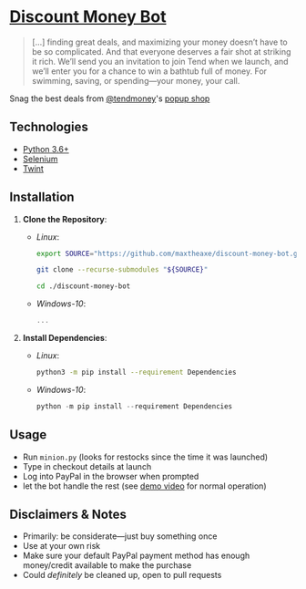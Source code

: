 # [Discount Money Bot](https://github.com/maxtheaxe/discount-money-bot.git) # 

> [...] finding great deals, and maximizing your money doesn’t have to be so complicated. And that 
> everyone deserves a fair shot at striking it rich. We’ll send you an invitation to join Tend when 
> we launch, and we’ll enter you for a chance to win a bathtub full of money. For swimming, saving, 
> or spending—your money, your call. 

Snag the best deals from [@tendmoney](https://twitter.com/tendmoney)'s [popup shop](https://discountmoneystore.com/)

## Technologies ##

- [Python 3.6+](https://www.python.org/downloads/)
- [Selenium](https://selenium-python.readthedocs.io)
- [Twint](https://pypi.org/project/twint/)

## Installation ##

1. **Clone the Repository**:
    - *Linux*: 
        ```bash
        export SOURCE="https://github.com/maxtheaxe/discount-money-bot.git"
       
        git clone --recurse-submodules "${SOURCE}"
       
        cd ./discount-money-bot
        ```
    - *Windows-10*:
        ```powershell
        ...
        ```

1. **Install Dependencies**:
    - *Linux*:
        ```bash
        python3 -m pip install --requirement Dependencies
        ```
    - *Windows-10*:
        ```powershell
        python -m pip install --requirement Dependencies
        ```

## Usage
* Run `minion.py` (looks for restocks since the time it was launched)
* Type in checkout details at launch
* Log into PayPal in the browser when prompted
* let the bot handle the rest (see [demo video](https://youtu.be/YHFMMb7r71c) for normal operation)

## Disclaimers & Notes
* Primarily: be considerate⁠—just buy something once
* Use at your own risk
* Make sure your default PayPal payment method has enough money/credit available to make the purchase
* Could _definitely_ be cleaned up, open to pull requests
